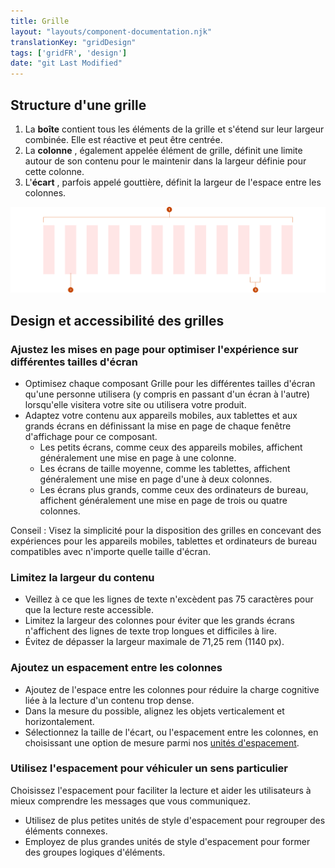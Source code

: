 ```yaml
---
title: Grille
layout: "layouts/component-documentation.njk"
translationKey: "gridDesign"
tags: ['gridFR', 'design']
date: "git Last Modified"
---
```


## Structure d'une grille

<ol class="anatomy-list">
  <li>La <strong>boîte</strong> contient tous les éléments de la grille et s'étend sur leur largeur combinée. Elle est réactive et peut être centrée.</li>
  <li>La <strong>colonne</strong> , également appelée élément de grille, définit une limite autour de son contenu pour le maintenir dans la largeur définie pour cette colonne.</li>
  <li>L'<strong>écart</strong> , parfois appelé gouttière, définit la largeur de l'espace entre les colonnes.</li>
</ol>

<img class="b-sm b-default p-400" src="/images/fr/components/anatomy/gcds-grid-anatomy.svg" alt="Image montrant la structure d'une grille avec quatre rectangles distincts représentant les colonnes d'une grille." />

## Design et accessibilité des grilles

### Ajustez les mises en page pour optimiser l'expérience sur différentes tailles d'écran

- Optimisez chaque composant Grille pour les différentes tailles d'écran qu'une personne utilisera (y compris en passant d'un écran à l'autre) lorsqu'elle visitera votre site ou utilisera votre produit.
- Adaptez votre contenu aux appareils mobiles, aux tablettes et aux grands écrans en définissant la mise en page de chaque fenêtre d'affichage pour ce composant.
  - Les petits écrans, comme ceux des appareils mobiles, affichent généralement une mise en page à une colonne.
  - Les écrans de taille moyenne, comme les tablettes, affichent généralement une mise en page d'une à deux colonnes.
  - Les écrans plus grands, comme ceux des ordinateurs de bureau, affichent généralement une mise en page de trois ou quatre colonnes.

Conseil : Visez la simplicité pour la disposition des grilles en concevant des expériences pour les appareils mobiles, tablettes et ordinateurs de bureau compatibles avec n'importe quelle taille d'écran.

### Limitez la largeur du contenu

- Veillez à ce que les lignes de texte n'excèdent pas 75 caractères pour que la lecture reste accessible.
- Limitez la largeur des colonnes pour éviter que les grands écrans n'affichent des lignes de texte trop longues et difficiles à lire.
- Évitez de dépasser la largeur maximale de 71,25 rem (1140 px).

### Ajoutez un espacement entre les colonnes

- Ajoutez de l'espace entre les colonnes pour réduire la charge cognitive liée à la lecture d'un contenu trop dense.
- Dans la mesure du possible, alignez les objets verticalement et horizontalement.
- Sélectionnez la taille de l'écart, ou l'espacement entre les colonnes, en choisissant une option de mesure parmi nos <a href="{{ links.spacing }}">unités d'espacement</a>.

### Utilisez l'espacement pour véhiculer un sens particulier

Choisissez l'espacement pour faciliter la lecture et aider les utilisateurs à mieux comprendre les messages que vous communiquez.

- Utilisez de plus petites unités de style d'espacement pour regrouper des éléments connexes.
- Employez de plus grandes unités de style d'espacement pour former des groupes logiques d'éléments.